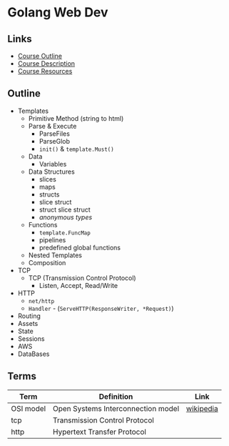 # Golang Web Dev

## Links
- [Course Outline](https://docs.google.com/document/d/1QKWp1VYd26uiQZWIR05pahSa0HnbD1qqj9dtIQiVVjU/edit)
- [Course Description](https://docs.google.com/document/d/1e7r0H_3VmJw9wf3dRMWfp8_7CsLvDUpsLQ5_WacZjvw/edit)
- [Course Resources](https://docs.google.com/document/d/1jfU8-3qxrWWP9KVxrNPA77KDzRStE6bakqKUzFDJArQ/edit)

## Outline

- Templates
  - Primitive Method (string to html)
  - Parse & Execute
    - ParseFiles
    - ParseGlob
    - `init()` & `template.Must()`
  - Data 
    - Variables
  - Data Structures
    - slices
    - maps
    - structs
    - slice struct
    - struct slice struct
    - *anonymous types*
  - Functions
    - `template.FuncMap`
    - pipelines
    - predefined global functions
  - Nested Templates
  - Composition
- TCP
  - TCP (Transmission Control Protocol)
    - Listen, Accept, Read/Write
- HTTP
  - `net/http`
  - `Handler` - (`ServeHTTP(ResponseWriter, *Request)`)
- Routing
- Assets
- State
- Sessions
- AWS
- DataBases

## Terms

|   Term    |             Definition             |                         Link                         |
| --------- | ---------------------------------- | ---------------------------------------------------- |
| OSI model | Open Systems Interconnection model | [wikipedia](https://en.wikipedia.org/wiki/OSI_model) |
| tcp       | Transmission Control Protocol      |                                                      |
| http      | Hypertext Transfer Protocol        |                                                      |
